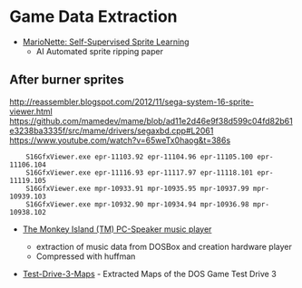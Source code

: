 Game Data Extraction
====================

* [MarioNette: Self-Supervised Sprite Learning](https://arxiv.org/abs/2104.14553)
    * AI Automated sprite ripping paper

After burner sprites
--------------------
http://reassembler.blogspot.com/2012/11/sega-system-16-sprite-viewer.html
https://github.com/mamedev/mame/blob/ad11e2d46e9f38d599c04fd82b61e3238ba3335f/src/mame/drivers/segaxbd.cpp#L2061
https://www.youtube.com/watch?v=65weTx0haog&t=386s

```
    S16GfxViewer.exe epr-11103.92 epr-11104.96 epr-11105.100 epr-11106.104
    S16GfxViewer.exe epr-11116.93 epr-11117.97 epr-11118.101 epr-11119.105
    S16GfxViewer.exe mpr-10933.91 mpr-10935.95 mpr-10937.99 mpr-10939.103
    S16GfxViewer.exe mpr-10932.90 mpr-10934.94 mpr-10936.98 mpr-10938.102
```

* [The Monkey Island (TM) PC-Speaker music player](https://www.thanassis.space/monkeyisland.html)
    * extraction of music data from DOSBox and creation hardware player
    * Compressed with huffman

* [Test-Drive-3-Maps](https://github.com/s-macke/Test-Drive-3-Maps/) -  Extracted Maps of the DOS Game Test Drive 3
